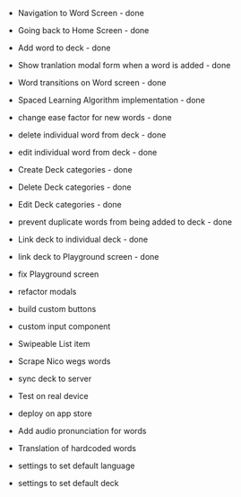 - Navigation to Word Screen - done
- Going back to Home Screen - done
- Add word to deck - done
- Show tranlation modal form when a word is added  - done 
- Word transitions on Word screen - done 
- Spaced Learning Algorithm implementation - done

- change ease factor for new words - done 
- delete individual word from deck - done
- edit individual word from deck - done
- Create Deck categories - done 
- Delete Deck categories - done
- Edit Deck categories - done

- prevent duplicate words from being added to deck - done

- Link deck to individual deck - done 
- link deck to Playground screen - done
- fix Playground screen 

- refactor modals 
- build custom buttons
- custom input component
- Swipeable List item


- Scrape Nico wegs words 

- sync deck to server
- Test on real device
- deploy on app store


- Add audio pronunciation for words
- Translation of hardcoded words 
- settings to set default language
- settings to set default deck



